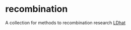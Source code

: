 # recombination
A collection for methods to recombination research
[LDhat](https://github.com/auton1/LDhat)
